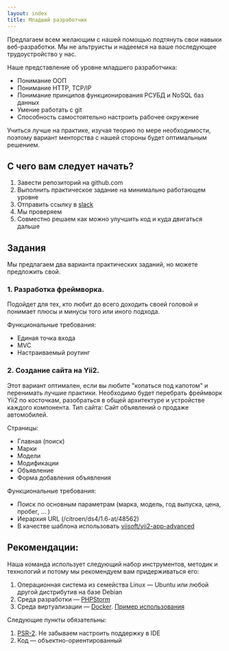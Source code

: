 ```yaml
---
layout: index
title: Младший разработчик
---
```


Предлагаем всем желающим с нашей помощью подтянуть свои навыки веб-разработки.
Мы не альтруисты и надеемся на ваше последующее трудоустройство у нас.

Наше представление об уровне младшего разработчика:

* Понимание ООП
* Понимание HTTP, TCP/IP
* Понимание принципов функционирования РСУБД и NoSQL баз данных
* Умение работать с git
* Способность самостоятельно настроить рабочее окружение

Учиться лучше на практике, изучая теорию по мере необходимости, поэтому вариант менторства с нашей стороны будет оптимальным решением.

## С чего вам следует начать?
1. Завести репозиторий на github.com
2. Выполнить практическое задание на минимально работающем уровне
3. Отправить ссылку в [slack](/education/slack)
4. Мы проверяем
5. Совместно решаем как можно улучшить код и куда двигаться дальше

## Задания
Мы предлагаем два варианта практических заданий, но можете предложить свой.

### 1. Разработка фреймворка.

Подойдет для тех, кто любит до всего доходить своей головой и понимает плюсы и минусы того или иного подхода.

Функциональные требования:

* Единая точка входа
* MVC
* Настраиваемый роутинг

### 2. Создание сайта на Yii2.

Этот вариант оптимален, если вы любите "копаться под капотом" и перенимать лучшие практики. Необходимо будет перебрать фреймворк Yii2 по косточкам, разобраться в общей архитектуре и устройстве каждого компонента.
Тип сайта: Сайт объявлений о продаже автомобилей.

Страницы:

 * Главная (поиск)
 * Марки
 * Модели
 * Модификации
 * Объявление
 * Форма добавления объявления

Функциональные требования:

* Поиск по основным параметрам (марка, модель, год выпуска, цена, пробег, ... )
* Иерархия URL (/citroen/ds4/1.6-at/48562)
* В качестве шаблона использовать [yiisoft/yii2-app-advanced](https://github.com/yiisoft/yii2-app-advanced)

## Рекомендации:

Наша команда использует следующий набор инструментов, методик и технологий и потому мы рекомендуем вам придерживаться его:
1. Операционная система из семейства Linux — Ubuntu или любой другой дистрибутив на базе Debian
2. Среда разработки — [PHPStorm](https://www.jetbrains.com/phpstorm/)
3. Среда виртуализации — [Docker](docker.com). [Пример использования](https://github.com/consultnn/yii2-docker-app-advanced)

Следующие пункты обязательны:

1. [PSR-2](http://www.php-fig.org/psr/psr-2/). Не забываем настроить поддержку в IDE
2. Код — объектно-ориентированный
